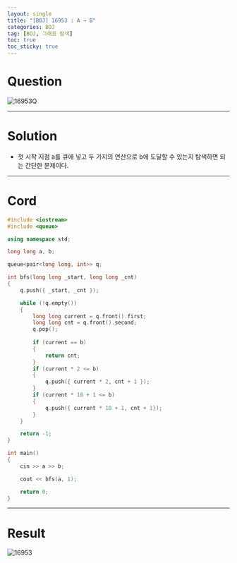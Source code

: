 ```yaml
---
layout: single
title: "[BOJ] 16953 : A → B"
categories: BOJ
tag: [BOJ, 그래프 탐색]
toc: true
toc_sticky: true
---
```


# Question
![16953Q](https://user-images.githubusercontent.com/97664446/185858839-f0b46662-4000-4074-8b1a-e72e4d804ecb.PNG)

***

# Solution
- 첫 시작 지점 a를 큐에 넣고 두 가지의 연산으로 b에 도달할 수 있는지 탐색하면 되는 간단한 문제이다.

***

# Cord
```c++
#include <iostream>
#include <queue>

using namespace std;

long long a, b;

queue<pair<long long, int>> q;

int bfs(long long _start, long long _cnt)
{
	q.push({ _start, _cnt });

	while (!q.empty())
	{
		long long current = q.front().first;
		long long cnt = q.front().second;
		q.pop();
		
		if (current == b)
		{
			return cnt;
		}
		if (current * 2 <= b)
		{
			q.push({ current * 2, cnt + 1 });	
		}
		if (current * 10 + 1 <= b)
		{
			q.push({ current * 10 + 1, cnt + 1});
		}  
	}

	return -1;
}

int main()
{
	cin >> a >> b;

	cout << bfs(a, 1);

	return 0;
}
```

***

# Result
![16953](https://user-images.githubusercontent.com/97664446/185858844-367e6b2a-b161-47cf-9a82-2370487dfd24.PNG)
